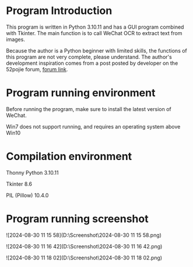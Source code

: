 # Program Introduction

This program is written in Python 3.10.11 and has a GUI program combined with Tkinter. The main function is to call WeChat OCR to extract text from images.



Because the author is a Python beginner with limited skills, the functions of this program are not very complete, please understand. The author's development inspiration comes from a post posted by developer on the 52pojie forum, [forum link](https://www.52pojie.cn/thread-1958424-1-1.html).

# Program running environment

Before running the program, make sure to install the latest version of WeChat.

Win7 does not support running, and requires an operating system above Win10

# Compilation environment

Thonny Python 3.10.11

Tkinter 8.6

PIL (Pillow) 10.4.0

# Program running screenshot

![2024-08-30 11 15 58](D:\Screenshot\2024-08-30 11 15 58.png)

![2024-08-30 11 16 42](D:\Screenshot\2024-08-30 11 16 42.png)

![2024-08-30 11 18 02](D:\Screenshot\2024-08-30 11 18 02.png)